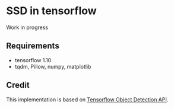 # SSD in tensorflow
Work in progress

## Requirements
* tensorflow 1.10
* tqdm, Pillow, numpy, matplotlib

## Credit
This implementation is based on [Tensorflow Object Detection API](https://github.com/tensorflow/models/tree/master/research/object_detection).
